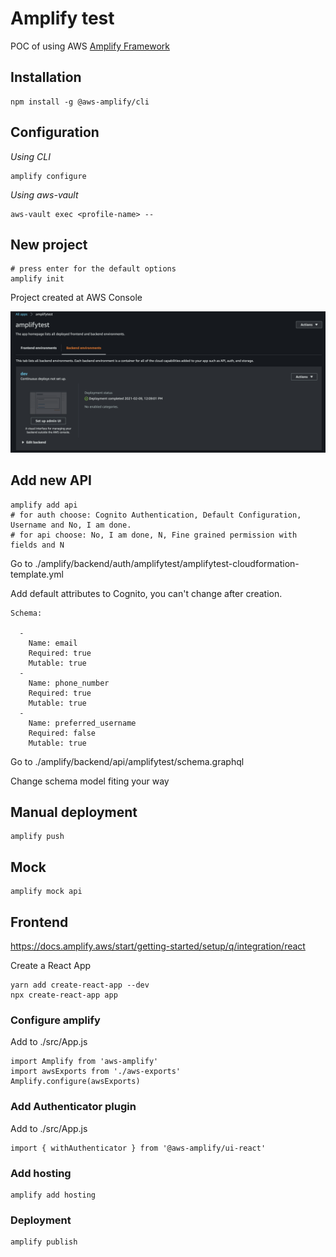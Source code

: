 # Amplify test

POC of using AWS [Amplify Framework](https://docs.amplify.aws)

## Installation

```
npm install -g @aws-amplify/cli
```

## Configuration

_Using CLI_

```
amplify configure
```

_Using aws-vault_

```
aws-vault exec <profile-name> --
```

## New project

```
# press enter for the default options
amplify init
```

Project created at AWS Console

![amplify app](./docs/images/amplify-app.png)

## Add new API

```
amplify add api
# for auth choose: Cognito Authentication, Default Configuration, Username and No, I am done.
# for api choose: No, I am done, N, Fine grained permission with fields and N
```

Go to ./amplify/backend/auth/amplifytest<hash>/amplifytest<hash>-cloudformation-template.yml

Add default attributes to Cognito, you can't change after creation.

```
Schema:
        
  -
    Name: email
    Required: true
    Mutable: true
  -
    Name: phone_number
    Required: true
    Mutable: true
  -
    Name: preferred_username
    Required: false
    Mutable: true
```

Go to ./amplify/backend/api/amplifytest/schema.graphql

Change schema model fiting your way

## Manual deployment

```
amplify push
```

## Mock

```
amplify mock api
```

## Frontend

https://docs.amplify.aws/start/getting-started/setup/q/integration/react

Create a React App

```
yarn add create-react-app --dev
npx create-react-app app
```

### Configure amplify

Add to ./src/App.js

```
import Amplify from 'aws-amplify'
import awsExports from './aws-exports'
Amplify.configure(awsExports)
```

### Add Authenticator plugin

Add to ./src/App.js

```
import { withAuthenticator } from '@aws-amplify/ui-react'
```

### Add hosting

```
amplify add hosting
```

### Deployment

```
amplify publish
```
